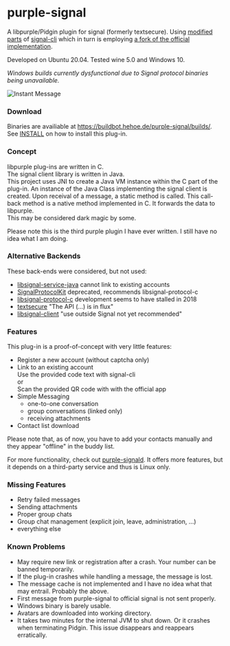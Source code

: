 # purple-signal

A libpurple/Pidgin plugin for signal (formerly textsecure). Using [modified parts](https://github.com/hoehermann/signal-cli/) of [signal-cli](https://github.com/AsamK/signal-cli) which in turn is employing [a fork of the official implementation](https://github.com/Turasa/libsignal-service-java).

Developed on Ubuntu 20.04. Tested wine 5.0 and Windows 10.

*Windows builds currently dysfunctional due to Signal protocol binaries being unavailable.*

![Instant Message](/screenshot_win32.png?raw=true "Instant Message on Windows Screenshot")  

### Download

Binaries are availiable at https://buildbot.hehoe.de/purple-signal/builds/. See [INSTALL](INSTALL.md) on how to install this plug-in.

### Concept

libpurple plug-ins are written in C.  
The signal client library is written in Java.  
This project uses JNI to create a Java VM instance within the C part of the plug-in. An instance of the Java Class implementing the signal client is created. Upon receival of a message, a static method is called. This call-back method is a native method implemented in C. It forwards the data to libpurple.  
This may be considered dark magic by some.

Please note this is the third purple plugin I have ever written. I still have no idea what I am doing.

### Alternative Backends

These back-ends were considered, but not used:

* [libsignal-service-java](https://github.com/signalapp/Signal-Android/tree/master/libsignal/service) cannot link to existing accounts
* [SignalProtocolKit](https://github.com/signalapp/SignalProtocolKit) deprecated, recommends libsignal-protocol-c
* [libsignal-protocol-c](https://github.com/signalapp/libsignal-protocol-c) development seems to have stalled in 2018
* [textsecure](https://github.com/nanu-c/textsecure) "The API (…) is in flux"
* [libsignal-client](https://github.com/signalapp/libsignal-client) "use outside Signal not yet recommended"

### Features

This plug-in is a proof-of-concept with very little features:

* Register a new account (without captcha only)
* Link to an existing account  
  Use the provided code text with signal-cli  
  or  
  Scan the provided QR code with with the official app
* Simple Messaging
  * one-to-one conversation
  * group conversations (linked only)
  * receiving attachments
* Contact list download

Please note that, as of now, you have to add your contacts manually and they appear "offline" in the buddy list.

For more functionality, check out [purple-signald](https://github.com/hoehermann/libpurple-signald). It offers more features, but it depends on a third-party service and thus is Linux only.

### Missing Features

* Retry failed messages
* Sending attachments
* Proper group chats
* Group chat management (explicit join, leave, administration, …)
* everything else

### Known Problems

* May require new link or registration after a crash. Your number can be banned temporarily.
* If the plug-in crashes while handling a message, the message is lost.
* The message cache is not implemented and I have no idea what that may entrail. Probably the above.
* First message from purple-signal to official signal is not sent properly.
* Windows binary is barely usable.
* Avatars are downloaded into working directory.
* It takes two minutes for the internal JVM to shut down. Or it crashes when terminating Pidgin. This issue disappears and reappears erratically.
